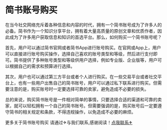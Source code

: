# 简书账号购买

在当今社交网络充斥着各种信息和内容的时代，拥有一个简书账号成为了许多人的必备。简书作为一个知识分享平台，拥有着大量高质量的原创文章和优质作者，因此成为了许多用户获取信息和知识的首选平台。那么，如何购买一个简书账号呢？

首先，用户可以通过简书官网或者简书App进行账号购买。在官网或App上，用户可以直接进行账号购买操作，选择自己喜欢的账号类型和等级，然后进行支付即可。简书提供了多种账号类型和等级供用户选择，例如专业版、企业版等，用户可以根据自己的需求和预算进行选择。

其次，用户也可以通过第三方平台或者个人进行购买。在一些交易平台或者社交平台上，也有一些用户出售自己的简书账号，用户可以通过私下联系进行购买。但需要注意的是，购买账号时一定要选择可靠的卖家，避免造成不必要的损失。

总的来说，购买简书账号是一件相对简单的事情，只要选择合适的渠道和可靠的卖家，就可以轻松拥有一个自己的简书账号。但需要强调的是，购买账号后一定要遵守简书的相关规定和条款，不得违规操作，以免造成不必要的麻烦。

更多关于简书账号购买 请通过✈与我们联系,感谢阅读！[点我联系✈](https://help.G208.com)